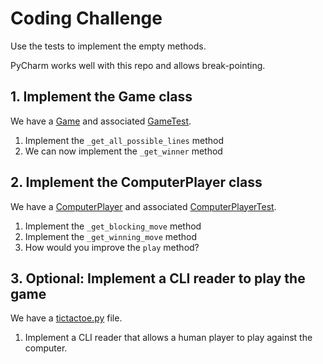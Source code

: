 # Coding Challenge

Use the tests to implement the empty methods.

PyCharm works well with this repo and allows break-pointing.

## 1. Implement the Game class

We have a [Game](src/game.py) and associated [GameTest](tests/game_test.py).

1. Implement the `_get_all_possible_lines` method
2. We can now implement the `_get_winner` method

## 2. Implement the ComputerPlayer class

We have a [ComputerPlayer](src/computer_player.py) and associated [ComputerPlayerTest](tests/computer_player_test.py).

1. Implement the `_get_blocking_move` method
2. Implement the `_get_winning_move` method
3. How would you improve the `play` method?

## 3. Optional: Implement a CLI reader to play the game

We have a [tictactoe.py](/tictactoe.py) file.

1. Implement a CLI reader that allows a human player to play against the computer.
